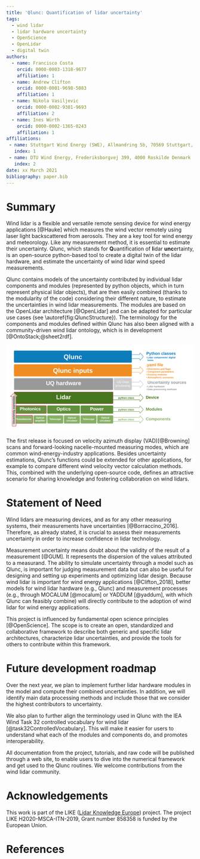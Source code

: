 ```yaml
---
title: 'Qlunc: Quantification of lidar uncertainty'
tags:
  - wind lidar
  - lidar hardware uncertainty
  - OpenScience
  - OpenLidar
  - digital twin
authors:
  - name: Francisco Costa
    orcid: 0000-0003-1318-9677
    affiliation: 1
  - name: Andrew Clifton
    orcid: 0000-0001-9698-5083
    affiliation: 1
  - name: Nikola Vasiljevic
    orcid: 0000-0002-9381-9693
    affiliation: 2
  - name: Ines Würth
    orcid: 0000-0002-1365-0243
    affiliation: 1
affiliations:
 - name: Stuttgart Wind Energy (SWE), Allmandring 5b, 70569 Stuttgart, Germany
   index: 1
 - name: DTU Wind Energy, Frederiksborgvej 399, 4000 Roskilde Denmark 
   index: 2
date: xx March 2021
bibliography: paper.bib
---
```

# Summary

Wind lidar is a flexible and versatile remote sensing device for wind energy applications [@Hauke] which measures the wind vector remotely using laser light backscattered from aerosols. They are a key tool for wind energy and meteorology. Like any measurement method, it is essential to estimate their uncertainty.
Qlunc, which stands for **Q**uantification of **l**idar **unc**ertainty, is an open-source python-based tool to create a digital twin of the lidar hardware, and estimate the uncertainty of wind lidar wind speed measurements.

Qlunc contains models of the uncertainty contributed by individual lidar components and modules (represented by python objects, which in turn represent physical lidar  objects), that are then easily combined (thanks to the modularity of the code) considering their different nature, to estimate the uncertainties in wind lidar measurements. The modules are based on the OpenLidar architecture [@OpenLidar] and can be adapted for particular use cases (see \autoref{fig:QluncStructure}). The terminology for the components and modules defined within Qlunc has also been aligned with a community-driven wind lidar ontology, which is in development [@OntoStack;@sheet2rdf]. 

![Qlunc basic structure.\label{fig:QluncStructure}](Qlunc_BasicStructure_diagram.png)
 
The first release is focused on velocity azimuth display (VAD)[@Browning] scans and forward-looking nacelle-mounted measuring modes, which are common wind-energy-industry applications. Besides uncertainty estimations, Qlunc’s functions could be extended for other applications, for example to compare different  wind velocity vector calculation methods. This, combined with the underlying open-source code, defines an attractive scenario for sharing knowledge and fostering collaboration on wind lidars. 

# Statement of Need

Wind lidars are measuring devices, and as for any other measuring systems, their measurements have uncertainties [@Borraccino_2016]. Therefore, as already stated, it is crucial to assess their measurements uncertainty in order to increase confidence in lidar technology.

Measurement uncertainty means doubt about the validity of the result of a measurement [@GUM]. It represents the dispersion of the values attributed to a measurand. The ability to simulate uncertainty through a model such as Qlunc, is important for judging measurement data but can also be useful for designing and setting up experiments and optimizing lidar design. Because wind lidar is important for wind energy applications [@Clifton_2018], better models for wind lidar hardware (e.g., Qlunc) and measurement processes (e.g., through MOCALUM [@mocalum] or YADDUM [@yaddum], with which Qlunc can feasibly combine) will directly contribute to the adoption of wind lidar for wind energy applications. 

This project is influenced by fundamental open science principles [@OpenScience]. The scope is to create an open, standardized and collaborative framework to describe both generic and specific lidar architectures, characterize lidar uncertainties, and provide the tools for others to contribute within this framework. 
 
# Future development roadmap

Over the next year, we plan to implement further lidar hardware modules in the model and compute their combined uncertainties. In addition, we will identify main data processing methods and include those that we consider the highest contributors to uncertainty. 

We also plan to further align the terminology used in Qlunc with the IEA Wind Task 32 controlled vocabulary for wind lidar [@task32ControlledVocabulary]. This will make it easier for users to understand what each of the modules and components do, and promotes interoperability.

All documentation from the project, tutorials, and raw code will be published through a web site, to enable users to dive into the numerical framework and get used to the Qlunc routines.
We welcome contributions from the wind lidar community.

# Acknowledgements

This work is part of the LIKE ([Lidar Knowledge Europe](https://www.msca-like.eu/)) project. The project LIKE H2020-MSCA-ITN-2019, Grant number 858358 is funded by the European Union.
 
# References
 

